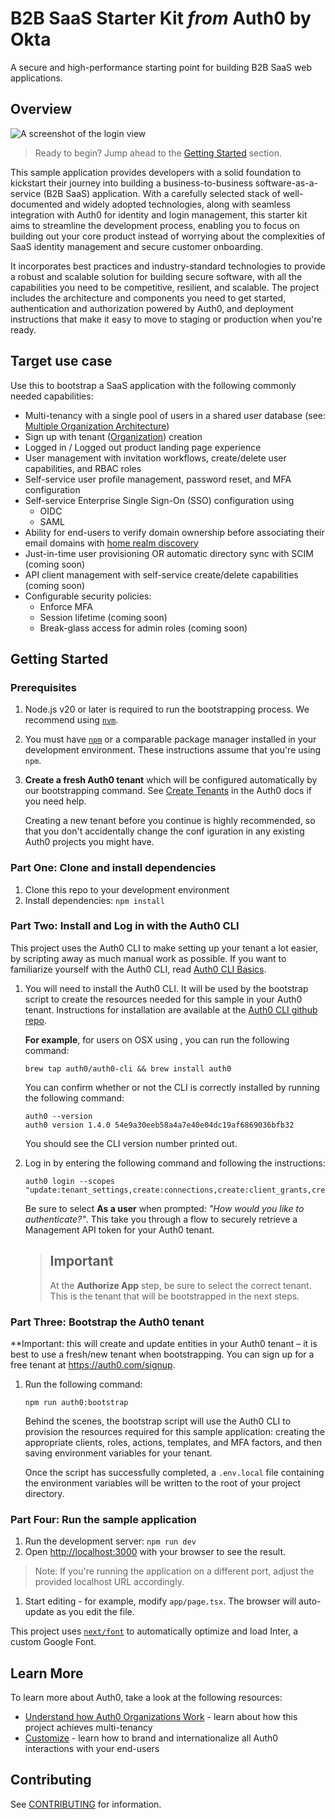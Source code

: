 # B2B SaaS Starter Kit *from* Auth0 by Okta

A secure and high-performance starting point for building B2B SaaS web applications.

## Overview

![A screenshot of the login view](https://i.imgur.com/teXrIAo.png)

> Ready to begin? Jump ahead to the [Getting Started](#getting-started) section.

This sample application provides developers with a solid foundation to kickstart their journey into building a business-to-business software-as-a-service (B2B SaaS) application. With a carefully selected stack of well-documented and widely adopted technologies, along with seamless integration with Auth0 for identity and login management, this starter kit aims to streamline the development process, enabling you to focus on building out your core product instead of worrying about the complexities of SaaS identity management and secure customer onboarding.

It incorporates best practices and industry-standard technologies to provide a robust and scalable solution for building secure software, with all the capabilities you need to be competitive, resilient, and scalable. The project includes the architecture and components you need to get started, authentication and authorization powered by Auth0, and deployment instructions that make it easy to move to staging or production when you're ready.

## Target use case

Use this to bootstrap a SaaS application with the following commonly needed capabilities:
* Multi-tenancy with a single pool of users in a shared user database (see: [Multiple Organization Architecture](https://auth0.com/docs/get-started/architecture-scenarios/multiple-organization-architecture#users-shared-between-organizations))
* Sign up with tenant ([Organization](https://auth0.com/docs/manage-users/organizations)) creation
* Logged in / Logged out product landing page experience
* User management with invitation workflows, create/delete user capabilities, and RBAC roles
* Self-service user profile management, password reset, and MFA configuration
* Self-service Enterprise Single Sign-On (SSO) configuration using
  * OIDC 
  * SAML
* Ability for end-users to verify domain ownership before associating their email domains with [home realm discovery](https://auth0.com/docs/authenticate/login/auth0-universal-login/identifier-first#define-home-realm-discovery-identity-providers)
* Just-in-time user provisioning OR automatic directory sync with SCIM (coming soon)
* API client management with self-service create/delete capabilities (coming soon)
* Configurable security policies:
  * Enforce MFA
  * Session lifetime (coming soon)
  * Break-glass access for admin roles (coming soon)

## Getting Started

### Prerequisites
1. Node.js v20 or later is required to run the bootstrapping process. We recommend using [`nvm`](https://github.com/nvm-sh/nvm).
1. You must have [`npm`](https://docs.npmjs.com/downloading-and-installing-node-js-and-npm) or a comparable package manager installed in your development environment. These instructions assume that you're using `npm`.
1. **Create a fresh Auth0 tenant** which will be configured automatically by our bootstrapping command. See [Create Tenants](https://auth0.com/docs/get-started/auth0-overview/create-tenants) in the Auth0 docs if you need help.

    Creating a new tenant before you continue is highly recommended, so that you don't accidentally change the conf
iguration in any existing Auth0 projects you might have.

### Part One: Clone and install dependencies
1. Clone this repo to your development environment
1. Install dependencies: `npm install`

### Part Two: Install and Log in with the Auth0 CLI
This project uses the Auth0 CLI to make setting up your tenant a lot easier, by scripting away as much manual work as possible. If you want to familiarize yourself with the Auth0 CLI, read [Auth0 CLI Basics](https://developer.auth0.com/resources/labs/tools/auth0-cli-basics).

1. You will need to install the Auth0 CLI. It will be used by the bootstrap script to create the resources needed for this sample in your Auth0 tenant. Instructions for installation are available at the [Auth0 CLI github repo](https://github.com/auth0/auth0-cli).

    **For example**, for users on OSX using , you can run the following command:
    ```shell
    brew tap auth0/auth0-cli && brew install auth0
    ```

    You can confirm whether or not the CLI is correctly installed by running the following command:

    ```shell
    auth0 --version
    auth0 version 1.4.0 54e9a30eeb58a4a7e40e04dc19af6869036bfb32
    ```

    You should see the CLI version number printed out.

1. Log in by entering the following command and following the instructions:
  
    ```shell
    auth0 login --scopes "update:tenant_settings,create:connections,create:client_grants,create:email_templates,update:guardian_factors"
    ```

    Be sure to select **As a user** when prompted: *"How would you like to authenticate?"*. This take you through a flow to securely retrieve a Management API token for your Auth0 tenant.

    > ## **Important**
    > At the **Authorize App** step, be sure to select the correct tenant. This is the tenant that will be bootstrapped in the next steps.
 
### Part Three: Bootstrap the Auth0 tenant
**Important: this will create and update entities in your Auth0 tenant – it is best to use a fresh/new tenant when bootstrapping. You can sign up for a free tenant at https://auth0.com/signup.

1. Run the following command:

    ```shell
    npm run auth0:bootstrap
    ```
    Behind the scenes, the bootstrap script will use the Auth0 CLI to provision the resources required for this sample application: creating the appropriate clients, roles, actions, templates, and MFA factors, and then saving environment variables for your tenant.

    Once the script has successfully completed, a `.env.local` file containing the environment variables will be written to the root of your project directory.

### Part Four: Run the sample application
1. Run the development server: `npm run dev`
1. Open [http://localhost:3000](http://localhost:3000) with your browser to see the result.

> Note: If you're running the application on a different port, adjust the provided localhost URL accordingly.

1. Start editing - for example, modify `app/page.tsx`. The browser will auto-update as you edit the file.

This project uses [`next/font`](https://nextjs.org/docs/basic-features/font-optimization) to automatically optimize and load Inter, a custom Google Font.

## Learn More

To learn more about Auth0, take a look at the following resources:
- [Understand how Auth0 Organizations Work](https://auth0.com/docs/manage-users/organizations/organizations-overview) - learn about how this project achieves multi-tenancy
- [Customize](https://auth0.com/docs/customize) - learn how to brand and internationalize all Auth0 interactions with your end-users

## Contributing
See [CONTRIBUTING](./CONTRIBUTING.md) for information.
